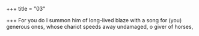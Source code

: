 +++
title = "03"

+++
For you do I summon him of long-lived blaze with a song for (you)  generous ones,
whose chariot speeds away undamaged, o giver of horses,